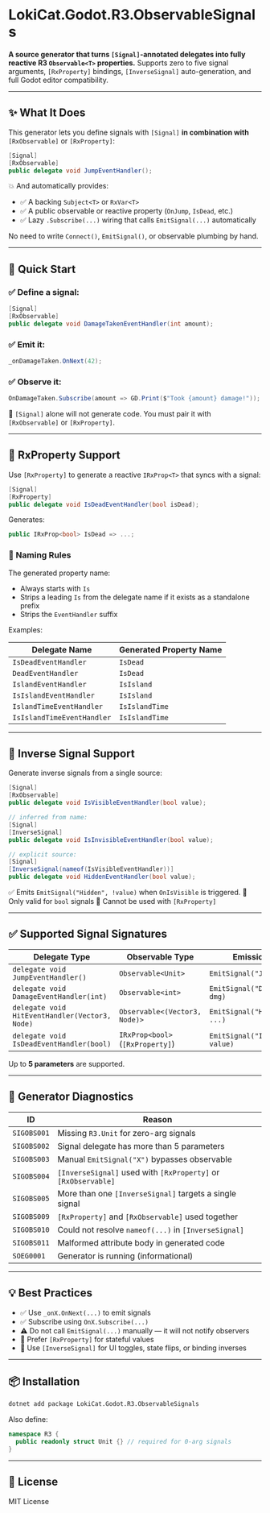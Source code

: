 ﻿# LokiCat.Godot.R3.ObservableSignals

**A source generator that turns `[Signal]`-annotated delegates into fully reactive R3 `Observable<T>` properties.**
Supports zero to five signal arguments, `[RxProperty]` bindings, `[InverseSignal]` auto-generation, and full Godot editor compatibility.

---

## ✨ What It Does

This generator lets you define signals with `[Signal]` **in combination with** `[RxObservable]` or `[RxProperty]`:

```csharp
[Signal]
[RxObservable]
public delegate void JumpEventHandler();
```

💥 And automatically provides:

* ✅ A backing `Subject<T>` or `RxVar<T>`
* ✅ A public observable or reactive property (`OnJump`, `IsDead`, etc.)
* ✅ Lazy `.Subscribe(...)` wiring that calls `EmitSignal(...)` automatically

No need to write `Connect()`, `EmitSignal()`, or observable plumbing by hand.

---

## 🚀 Quick Start

### ✅ Define a signal:

```csharp
[Signal]
[RxObservable]
public delegate void DamageTakenEventHandler(int amount);
```

### ✅ Emit it:

```csharp
_onDamageTaken.OnNext(42);
```

### ✅ Observe it:

```csharp
OnDamageTaken.Subscribe(amount => GD.Print($"Took {amount} damage!"));
```

🚫 `[Signal]` alone will not generate code. You must pair it with `[RxObservable]` or `[RxProperty]`.

---

## 🔄 RxProperty Support

Use `[RxProperty]` to generate a reactive `IRxProp<T>` that syncs with a signal:

```csharp
[Signal]
[RxProperty]
public delegate void IsDeadEventHandler(bool isDead);
```

Generates:

```csharp
public IRxProp<bool> IsDead => ...;
```

### 🧠 Naming Rules

The generated property name:

* Always starts with `Is`
* Strips a leading `Is` from the delegate name if it exists as a standalone prefix
* Strips the `EventHandler` suffix

Examples:

| Delegate Name              | Generated Property Name |
| -------------------------- | ----------------------- |
| `IsDeadEventHandler`       | `IsDead`                |
| `DeadEventHandler`         | `IsDead`                |
| `IslandEventHandler`       | `IsIsland`              |
| `IsIslandEventHandler`     | `IsIsland`              |
| `IslandTimeEventHandler`   | `IsIslandTime`          |
| `IsIslandTimeEventHandler` | `IsIslandTime`          |

---

## 🔁 Inverse Signal Support

Generate inverse signals from a single source:

```csharp
[Signal]
[RxObservable]
public delegate void IsVisibleEventHandler(bool value);

// inferred from name:
[Signal]
[InverseSignal]
public delegate void IsInvisibleEventHandler(bool value);

// explicit source:
[Signal]
[InverseSignal(nameof(IsVisibleEventHandler))]
public delegate void HiddenEventHandler(bool value);
```

✅ Emits `EmitSignal("Hidden", !value)` when `OnIsVisible` is triggered.
🚫 Only valid for `bool` signals
🚫 Cannot be used with `[RxProperty]`

---

## ✅ Supported Signal Signatures

| Delegate Type                                  | Observable Type                  | Emission                      |
| ---------------------------------------------- | -------------------------------- | ----------------------------- |
| `delegate void JumpEventHandler()`             | `Observable<Unit>`               | `EmitSignal("Jump")`          |
| `delegate void DamageEventHandler(int)`        | `Observable<int>`                | `EmitSignal("Damage", dmg)`   |
| `delegate void HitEventHandler(Vector3, Node)` | `Observable<(Vector3, Node)>`    | `EmitSignal("Hit", ...)`      |
| `delegate void IsDeadEventHandler(bool)`       | `IRxProp<bool>` (`[RxProperty]`) | `EmitSignal("IsDead", value)` |

Up to **5 parameters** are supported.

---

## 🚨 Generator Diagnostics

| ID          | Reason                                                         |
| ----------- | -------------------------------------------------------------- |
| `SIGOBS001` | Missing `R3.Unit` for zero-arg signals                         |
| `SIGOBS002` | Signal delegate has more than 5 parameters                     |
| `SIGOBS003` | Manual `EmitSignal("X")` bypasses observable                   |
| `SIGOBS004` | `[InverseSignal]` used with `[RxProperty]` or `[RxObservable]` |
| `SIGOBS005` | More than one `[InverseSignal]` targets a single signal        |
| `SIGOBS009` | `[RxProperty]` and `[RxObservable]` used together              |
| `SIGOBS010` | Could not resolve `nameof(...)` in `[InverseSignal]`           |
| `SIGOBS011` | Malformed attribute body in generated code                     |
| `SOEG0001`  | Generator is running (informational)                           |

---

## 💡 Best Practices

* ✅ Use `_onX.OnNext(...)` to emit signals
* ✅ Subscribe using `OnX.Subscribe(...)`
* ⚠️ Do not call `EmitSignal(...)` manually — it will not notify observers
* 🧠 Prefer `[RxProperty]` for stateful values
* 🔁 Use `[InverseSignal]` for UI toggles, state flips, or binding inverses

---

## 📦 Installation

```sh
dotnet add package LokiCat.Godot.R3.ObservableSignals
```

Also define:

```csharp
namespace R3 {
  public readonly struct Unit {} // required for 0-arg signals
}
```

---

## 📜 License

MIT License
